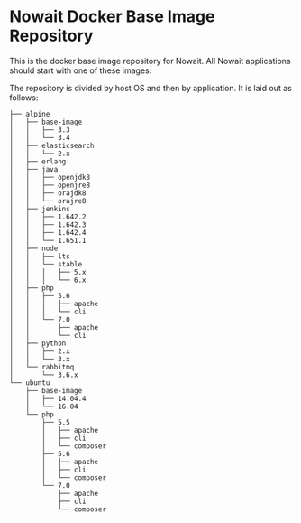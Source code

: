 # Nowait Docker Base Image Repository


This is the docker base image repository for Nowait.  All Nowait
applications should start with one of these images.


The repository is divided by host OS and then by application.
It is laid out as follows:

```
├── alpine
│   ├── base-image
│   │   ├── 3.3
│   │   └── 3.4
│   ├── elasticsearch
│   │   └── 2.x
│   ├── erlang
│   ├── java
│   │   ├── openjdk8
│   │   ├── openjre8
│   │   ├── orajdk8
│   │   └── orajre8
│   ├── jenkins
│   │   ├── 1.642.2
│   │   ├── 1.642.3
│   │   ├── 1.642.4
│   │   └── 1.651.1
│   ├── node
│   │   ├── lts
│   │   └── stable
│   │   │   ├── 5.x
│   │   │   └── 6.x
│   ├── php
│   │   ├── 5.6
│   │   │   ├── apache
│   │   │   └── cli
│   │   └── 7.0
│   │       ├── apache
│   │       └── cli
│   ├── python
│   │   ├── 2.x
│   │   └── 3.x
│   └── rabbitmq
│       └── 3.6.x
└── ubuntu
    ├── base-image
    │   ├── 14.04.4
    │   └── 16.04
    └── php
        ├── 5.5
        │   ├── apache
        │   ├── cli
        │   └── composer
        ├── 5.6
        │   ├── apache
        │   ├── cli
        │   └── composer
        └── 7.0
            ├── apache
            ├── cli
            └── composer
```
